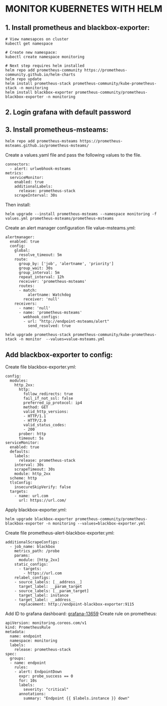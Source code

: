 # MONITOR KUBERNETES WITH HELM

## 1. Install prometheus and blackbox-exporter:
```
# View namesapces on cluster
kubectl get namespace 

# Create new namespace:
kubectl create namespace monitoring

# Next step requires helm installed
helm repo add prometheus-community https://prometheus-community.github.io/helm-charts
helm repo update
helm install prometheus-stack prometheus-community/kube-prometheus-stack -n monitoring
helm install blackbox-exporter prometheus-community/prometheus-blackbox-exporter -n monitoring
```

## 2. Login grafana with default password
## 3. Install prometheus-msteams:
```
helm repo add prometheus-msteams https://prometheus-msteams.github.io/prometheus-msteams/ 
```
Create a values.yaml file and pass the following values to the file.
```
connectors: 
  - alert: urlwebhook-msteams
metrics:
  serviceMonitor:
    enabled: true
    additionalLabels:
      release: prometheus-stack
    scrapeInterval: 30s
```
Then install:
```
helm upgrade --install prometheus-msteams --namespace monitoring -f values.yml prometheus-msteams/prometheus-msteams
```
Create an alert manager configuration file value-msteams.yml:
```
alertmanager:
  enabled: true
  config:
    global:
      resolve_timeout: 5m
    route:
      group_by: ['job', 'alertname', 'priority']
      group_wait: 30s
      group_interval: 5m
      repeat_interval: 12h
      receiver: 'prometheus-msteams' 
      routes:
      - match:
          alertname: Watchdog
        receiver: 'null'
    receivers:
      - name: 'null'
      - name: 'prometheus-msteams'
        webhook_configs:
        - url: "http://endpoint-msteams/alert"
          send_resolved: true
```
```
helm upgrade prometheus-stack prometheus-community/kube-prometheus-stack -n monitor  --values=value-msteams.yml
```
## Add blackbox-exporter to config:
Create file blackbox-exporter.yml:
```
config:
  modules:
    http_2xx:
      http:
        follow_redirects: true
        fail_if_not_ssl: false
        preferred_ip_protocol: ip4
        method: GET
        valid_http_versions:
        - HTTP/1.1
        - HTTP/2.0
        valid_status_codes:
        - 200
      prober: http
      timeout: 5s
serviceMonitor:
  enabled: true
  defaults:
    labels: 
      release: prometheus-stack
    interval: 30s
    scrapeTimeout: 30s
    module: http_2xx
  scheme: http
  tlsConfig:
    insecureSkipVerify: false
  targets:
    - name: url.com
      url: https://url.com/
```
Apply blackbox-exporter.yml:
```
helm upgrade blackbox-exporter prometheus-community/prometheus-blackbox-exporter -n monitoring --values=blackbox-exporter.yml
```
Create file prometheus-alert-blackbox-exporter.yml:
```
additionalScrapeConfigs:
  - job_name: blackbox
    metrics_path: /probe
    params:
      module: [http_2xx]
    static_configs:
      - targets:
        - https://url.com
    relabel_configs:
    - source_labels: [__address__]
      target_label: __param_target
    - source_labels: [__param_target]
      target_label: instance
    - target_label: __address__
      replacement: http://endpoint-blackbox-exporter:9115
```
Add ID to grafana dashboard: [grafana-13659](https://grafana.com/grafana/dashboards/13659-blackbox-exporter-http-prober/)
Create rule on prometheus:
```
apiVersion: monitoring.coreos.com/v1
kind: PrometheusRule
metadata:
  name: endpoint
  namespace: monitoring
  labels:
    release: prometheus-stack     
spec:
  groups:
  - name: endpoint
    rules:
    - alert: EndpointDown
      expr: probe_success == 0
      for: 10s
      labels:
        severity: "critical"
      annotations:
        summary: "Endpoint {{ $labels.instance }} down"
```


